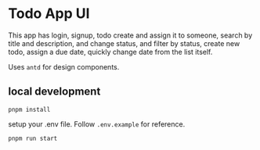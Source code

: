 # Todo App UI

This app has login, signup, todo create and assign it to someone, search by title and description, and change status, and filter by status, create new todo, assign a due date, quickly change date from the list itself.

Uses `antd` for design components.

## local development

```
pnpm install
```

setup your .env file. Follow `.env.example` for reference.

```
pnpm run start
```
